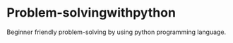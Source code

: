 # Problem-solvingwithpython
Beginner friendly problem-solving by using python programming language.
